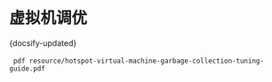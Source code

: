 # 虚拟机调优
{docsify-updated}


​``` pdf
resource/hotspot-virtual-machine-garbage-collection-tuning-guide.pdf
​```